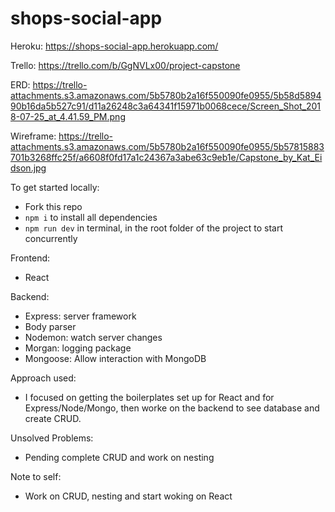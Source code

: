 # shops-social-app


Heroku: https://shops-social-app.herokuapp.com/

Trello: https://trello.com/b/GgNVLx00/project-capstone

ERD: https://trello-attachments.s3.amazonaws.com/5b5780b2a16f550090fe0955/5b58d589490b16da5b527c91/d11a26248c3a64341f15971b0068cece/Screen_Shot_2018-07-25_at_4.41.59_PM.png


Wireframe: https://trello-attachments.s3.amazonaws.com/5b5780b2a16f550090fe0955/5b57815883701b3268ffc25f/a6608f0fd17a1c24367a3abe63c9eb1e/Capstone_by_Kat_Eidson.jpg




To get started locally: 
- Fork this repo
- ```npm i``` to install all dependencies
- ```npm run dev``` in terminal, in the root folder of the project to start concurrently

Frontend: 
- React

Backend: 
- Express: server framework
- Body parser
- Nodemon: watch server changes
- Morgan: logging package
- Mongoose: Allow interaction with MongoDB

Approach used: 
- I focused on getting the boilerplates set up for React and for Express/Node/Mongo, then worke on the backend to see database and create CRUD.

Unsolved Problems: 
- Pending complete CRUD and work on nesting

Note to self: 
- Work on CRUD, nesting and start woking on React
